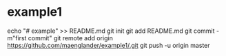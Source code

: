 # example1
echo "# example" >> README.md
git init
git add README.md
git commit -m"first commit"
git remote add origin https://github.com/maenglander/example1/.git
git push -u origin master
